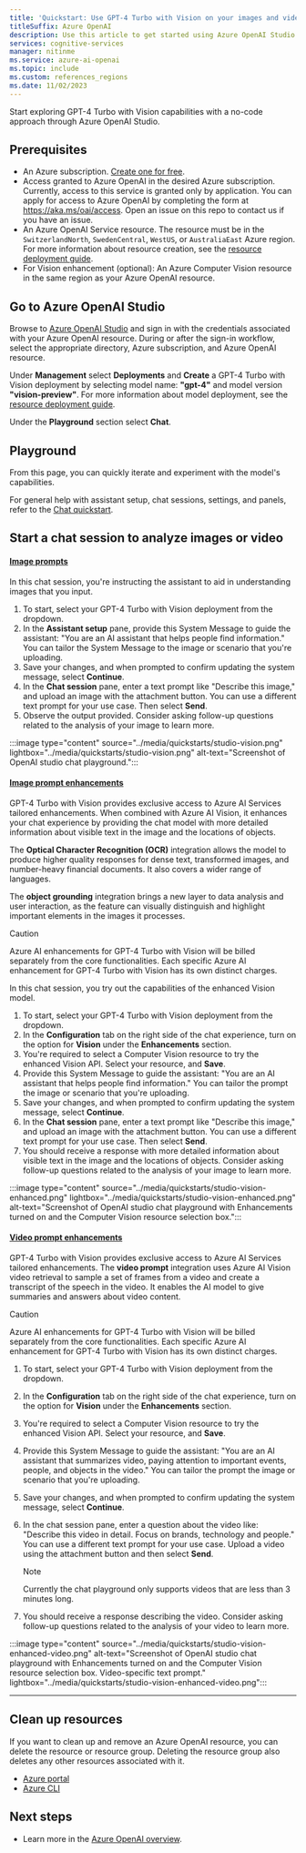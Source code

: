 ```yaml
---
title: 'Quickstart: Use GPT-4 Turbo with Vision on your images and videos with the Azure Open AI Service'
titleSuffix: Azure OpenAI
description: Use this article to get started using Azure OpenAI Studio to deploy and use the GPT-4 Turbo with Vision model.  
services: cognitive-services
manager: nitinme
ms.service: azure-ai-openai
ms.topic: include
ms.custom: references_regions
ms.date: 11/02/2023
---
```


Start exploring GPT-4 Turbo with Vision capabilities with a no-code approach through Azure OpenAI Studio.

## Prerequisites

- An Azure subscription. <a href="https://azure.microsoft.com/free/ai-services" target="_blank">Create one for free</a>.
- Access granted to Azure OpenAI in the desired Azure subscription. Currently, access to this service is granted only by application. You can apply for access to Azure OpenAI by completing the form at https://aka.ms/oai/access. Open an issue on this repo to contact us if you have an issue. 
- An Azure OpenAI Service resource. The resource must be in the `SwitzerlandNorth`, `SwedenCentral`, `WestUS`, or `AustraliaEast` Azure region. For more information about resource creation, see the [resource deployment guide](/azure/ai-services/openai/how-to/create-resource).
- For Vision enhancement (optional): An Azure Computer Vision resource in the same region as your Azure OpenAI resource.


## Go to Azure OpenAI Studio

Browse to [Azure OpenAI Studio](https://oai.azure.com/) and sign in with the credentials associated with your Azure OpenAI resource. During or after the sign-in workflow, select the appropriate directory, Azure subscription, and Azure OpenAI resource.

Under **Management** select **Deployments** and **Create** a GPT-4 Turbo with Vision deployment by selecting model name: **"gpt-4"** and model version **"vision-preview"**. For more information about model deployment, see the [resource deployment guide](/azure/ai-services/openai/how-to/create-resource).  

Under the **Playground** section select **Chat**.

## Playground

From this page, you can quickly iterate and experiment with the model's capabilities. 

For general help with assistant setup, chat sessions, settings, and panels, refer to the [Chat quickstart](/azure/ai-services/openai/chatgpt-quickstart?tabs=command-line&pivots=programming-language-studio). 


## Start a chat session to analyze images or video

#### [Image prompts](#tab/image)

In this chat session, you're instructing the assistant to aid in understanding images that you input. 
1. To start, select your GPT-4 Turbo with Vision deployment from the dropdown.
2. In the **Assistant setup** pane, provide this System Message to guide the assistant: "You are an AI assistant that helps people find information." You can tailor the System Message to the image or scenario that you're uploading. 
1. Save your changes, and when prompted to confirm updating the system message, select **Continue**.
1. In the **Chat session** pane, enter a text prompt like "Describe this image," and upload an image with the attachment button. You can use a different text prompt for your use case. Then select **Send**. 
1. Observe the output provided. Consider asking follow-up questions related to the analysis of your image to learn more.

:::image type="content" source="../media/quickstarts/studio-vision.png" lightbox="../media/quickstarts/studio-vision.png" alt-text="Screenshot of OpenAI studio chat playground.":::

#### [Image prompt enhancements](#tab/enhanced)

GPT-4 Turbo with Vision provides exclusive access to Azure AI Services tailored enhancements. When combined with Azure AI Vision, it enhances your chat experience by providing the chat model with more detailed information about visible text in the image and the locations of objects.

The **Optical Character Recognition (OCR)** integration allows the model to produce higher quality responses for dense text, transformed images, and number-heavy financial documents. It also covers a wider range of languages.

The **object grounding** integration brings a new layer to data analysis and user interaction, as the feature can visually distinguish and highlight important elements in the images it processes.

> [!CAUTION]
> Azure AI enhancements for GPT-4 Turbo with Vision will be billed separately from the core functionalities. Each specific Azure AI enhancement for GPT-4 Turbo with Vision has its own distinct charges.

In this chat session, you try out the capabilities of the enhanced Vision model.
1. To start, select your GPT-4 Turbo with Vision deployment from the dropdown.
1. In the **Configuration** tab on the right side of the chat experience, turn on the option for **Vision** under the **Enhancements** section.
1. You're required to select a Computer Vision resource to try the enhanced Vision API. Select your resource, and **Save**. 
1. Provide this System Message to guide the assistant: "You are an AI assistant that helps people find information." You can tailor the prompt the image or scenario that you're uploading. 
1. Save your changes, and when prompted to confirm updating the system message, select **Continue**.
1. In the **Chat session** pane, enter a text prompt like "Describe this image," and upload an image with the attachment button. You can use a different text prompt for your use case. Then select **Send**.  
1. You should receive a response with more detailed information about visible text in the image and the locations of objects. Consider asking follow-up questions related to the analysis of your image to learn more.

:::image type="content" source="../media/quickstarts/studio-vision-enhanced.png" lightbox="../media/quickstarts/studio-vision-enhanced.png" alt-text="Screenshot of OpenAI studio chat playground with Enhancements turned on and the Computer Vision resource selection box.":::

#### [Video prompt enhancements](#tab/video)

GPT-4 Turbo with Vision provides exclusive access to Azure AI Services tailored enhancements. The **video prompt** integration uses Azure AI Vision video retrieval to sample a set of frames from a video and create a transcript of the speech in the video. It enables the AI model to give summaries and answers about video content.

> [!CAUTION]
> Azure AI enhancements for GPT-4 Turbo with Vision will be billed separately from the core functionalities. Each specific Azure AI enhancement for GPT-4 Turbo with Vision has its own distinct charges.

1. To start, select your GPT-4 Turbo with Vision deployment from the dropdown.
1. In the **Configuration** tab on the right side of the chat experience, turn on the option for **Vision** under the **Enhancements** section.
1. You're required to select a Computer Vision resource to try the enhanced Vision API. Select your resource, and **Save**. 
1. Provide this System Message to guide the assistant: "You are an AI assistant that summarizes video, paying attention to important events, people, and objects in the video." You can tailor the prompt the image or scenario that you're uploading. 
1. Save your changes, and when prompted to confirm updating the system message, select **Continue**.
1. In the chat session pane, enter a question about the video like: "Describe this video in detail. Focus on brands, technology and people." You can use a different text prompt for your use case. Upload a video using the attachment button and then select **Send**. 

    > [!NOTE]
    > Currently the chat playground only supports videos that are less than 3 minutes long.

1. You should receive a response describing the video. Consider asking follow-up questions related to the analysis of your video to learn more.


:::image type="content" source="../media/quickstarts/studio-vision-enhanced-video.png" alt-text="Screenshot of OpenAI studio chat playground with Enhancements turned on and the Computer Vision resource selection box. Video-specific text prompt." lightbox="../media/quickstarts/studio-vision-enhanced-video.png":::

---

## Clean up resources

If you want to clean up and remove an Azure OpenAI resource, you can delete the resource or resource group. Deleting the resource group also deletes any other resources associated with it.

- [Azure portal](../../multi-service-resource.md?pivots=azportal#clean-up-resources)
- [Azure CLI](../../multi-service-resource.md?pivots=azcli#clean-up-resources)

## Next steps

* Learn more in the [Azure OpenAI overview](../overview.md).
